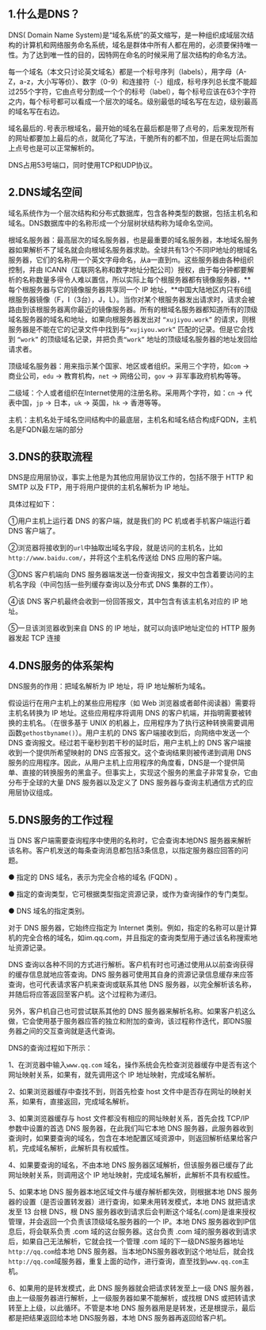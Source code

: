 ## 1.什么是DNS？

DNS( Domain Name System)是“域名系统”的英文缩写，是一种组织成域层次结构的计算机和网络服务命名系统，域名是群体中所有人都在用的，必须要保持唯一性。为了达到唯一性的目的，因特网在命名的时候采用了层次结构的命名方法。

每一个域名（本文只讨论英文域名）都是一个标号序列（labels），用字母（A-Z，a-z，大小写等价）、数字（0-9）和连接符（-）组成，标号序列总长度不能超过255个字符，它由点号分割成一个个的标号（label），每个标号应该在63个字符之内，每个标号都可以看成一个层次的域名。级别最低的域名写在左边，级别最高的域名写在右边。

域名最后的`.`号表示根域名，最开始的域名在最后都是带了点号的，后来发现所有的网址都要加上最后的点，就简化了写法，干脆所有的都不加，但是在网址后面加上点号也是可以正常解析的。

DNS占用53号端口，同时使用TCP和UDP协议。

## 2.DNS域名空间

域名系统作为一个层次结构和分布式数据库，包含各种类型的数据，包括主机名和域名。DNS数据库中的名称形成一个分层树状结构称为域命名空间。

根域名服务器：最高层次的域名服务器，也是最重要的域名服务器，本地域名服务器如果解析不了域名就会向根域名服务器求助。全球共有13个不同IP地址的根域名服务器，它们的名称用一个英文字母命名，从a一直到m。这些服务器由各种组织控制，并由 ICANN（互联网名称和数字地址分配公司）授权，由于每分钟都要解析的名称数量多得令人难以置信，所以实际上每个根服务器都有镜像服务器，**每个根服务器与它的镜像服务器共享同一个 IP 地址，**中国大陆地区内只有6组根服务器镜像（F，I（3台），J，L）。当你对某个根服务器发出请求时，请求会被路由到该根服务器离你最近的镜像服务器。所有的根域名服务器都知道所有的顶级域名服务器的域名和地址，如果向根服务器发出对 `“xujiyou.work”` 的请求，则根服务器是不能在它的记录文件中找到与`“xujiyou.work”` 匹配的记录。但是它会找到 `“work”` 的顶级域名记录，并把负责`“work”` 地址的顶级域名服务器的地址发回给请求者。

顶级域名服务器：用来指示某个国家、地区或者组织。采用三个字符，如`com` -> 商业公司，`edu` -> 教育机构，`net` -> 网络公司，`gov` -> 非军事政府机构等等。

二级域：个人或者组织在Internet使用的注册名称。采用两个字符，如：`cn` -> 代表中国，`jp` -> 日本，`uk` -> 英国，`hk` -> 香港等等。

主机：主机名处于域名空间结构中的最底层，主机名和域名结合构成FQDN，主机名是FQDN最左端的部分

## 3.DNS的获取流程

DNS是应用层协议，事实上他是为其他应用层协议工作的，包括不限于 HTTP 和 SMTP 以及 FTP，用于将用户提供的主机名解析为 IP 地址。

具体过程如下：

①用户主机上运行着 DNS 的客户端，就是我们的 PC 机或者手机客户端运行着 DNS 客户端了。

②浏览器将接收到的`url`中抽取出域名字段，就是访问的主机名，比如`http://www.baidu.com/`，并将这个主机名传送给 DNS 应用的客户端。

③DNS 客户机端向 DNS 服务器端发送一份查询报文，报文中包含着要访问的主机名字段（中间包括一些列缓存查询以及分布式 DNS 集群的工作）。

④该 DNS 客户机最终会收到一份回答报文，其中包含有该主机名对应的 IP 地址。

⑤一旦该浏览器收到来自 DNS 的 IP 地址，就可以向该IP地址定位的 HTTP 服务器发起 TCP 连接

## 4.DNS服务的体系架构

DNS服务的作用：把域名解析为 IP 地址，将 IP 地址解析为域名。

假设运行在用户主机上的某些应用程序（如 Web 浏览器或者邮件阅读器）需要将主机名转换为 IP 地址。这些应用程序将调用 DNS 的客户机端，并指明需要被转换的主机名。（在很多基于 UNIX 的机器上，应用程序为了执行这种转换需要调用函数`gethostbyname()`）。用户主机的 DNS 客户端接收到后，向网络中发送一个 DNS 查询报文。经过若干毫秒到若干秒的延时后，用户主机上的 DNS 客户端接收到一个提供所希望映射的 DNS 应答报文。这个查询结果则被传递到调用 DNS 服务的应用程序。因此，从用户主机上应用程序的角度看，DNS是一个提供简单、直接的转换服务的黑盒子。但事实上，实现这个服务的黑盒子非常复杂，它由分布于全球的大量 DNS 服务器以及定义了 DNS 服务器与查询主机通信方式的应用层协议组成。

## 5.DNS服务的工作过程

当 DNS 客户端需要查询程序中使用的名称时，它会查询本地DNS 服务器来解析该名称。客户机发送的每条查询消息都包括3条信息，以指定服务器应回答的问题。

● 指定的 DNS 域名，表示为完全合格的域名 (FQDN) 。

● 指定的查询类型，它可根据类型指定资源记录，或作为查询操作的专门类型。

● DNS 域名的指定类别。

对于 DNS 服务器，它始终应指定为 Internet 类别。例如，指定的名称可以是计算机的完全合格的域名，如im.qq.com，并且指定的查询类型用于通过该名称搜索地址资源记录。

DNS 查询以各种不同的方式进行解析。客户机有时也可通过使用从以前查询获得的缓存信息就地应答查询。DNS 服务器可使用其自身的资源记录信息缓存来应答查询，也可代表请求客户机来查询或联系其他 DNS 服务器，以完全解析该名称，并随后将应答返回至客户机。这个过程称为递归。

另外，客户机自己也可尝试联系其他的 DNS 服务器来解析名称。如果客户机这么做，它会使用基于服务器应答的独立和附加的查询，该过程称作迭代，即DNS服务器之间的交互查询就是迭代查询。

DNS的查询过程如下所示：

1、在浏览器中输入`www.qq.com` 域名，操作系统会先检查浏览器缓存中是否有这个网址映射关系，如果有，就先调用这个 IP 地址映射，完成域名解析。

2、如果浏览器缓存中查找不到，则首先检查 host 文件中是否存在网址的映射关系，如果有，直接返回，完成域名解析。

3、如果浏览器缓存与 host 文件都没有相应的网址映射关系，首先会找 TCP/IP 参数中设置的首选 DNS 服务器，在此我们叫它本地 DNS 服务器，此服务器收到查询时，如果要查询的域名，包含在本地配置区域资源中，则返回解析结果给客户机，完成域名解析，此解析具有权威性。

4、如果要查询的域名，不由本地 DNS 服务器区域解析，但该服务器已缓存了此网址映射关系，则调用这个 IP 地址映射，完成域名解析，此解析不具有权威性。

5、如果本地 DNS 服务器本地区域文件与缓存解析都失效，则根据本地 DNS 服务器的设置（是否设置转发器）进行查询，如果未用转发模式，本地 DNS 就把请求发至 13 台根 DNS，根 DNS 服务器收到请求后会判断这个域名(.com)是谁来授权管理，并会返回一个负责该顶级域名服务器的一个 IP。本地 DNS 服务器收到IP信息后，将会联系负责 .com 域的这台服务器。这台负责 .com 域的服务器收到请求后，如果自己无法解析，它就会找一个管理 .com 域的下一级DNS服务器地址`http://qq.com`给本地 DNS 服务器。当本地DNS服务器收到这个地址后，就会找`http://qq.com`域服务器，重复上面的动作，进行查询，直至找到`www.qq.com`主机。

6、如果用的是转发模式，此 DNS 服务器就会把请求转发至上一级 DNS 服务器，由上一级服务器进行解析，上一级服务器如果不能解析，或找根 DNS 或把转请求转至上上级，以此循环。不管是本地 DNS 服务器用是是转发，还是根提示，最后都是把结果返回给本地 DNS服务器，本地 DNS 服务器再返回给客户机。